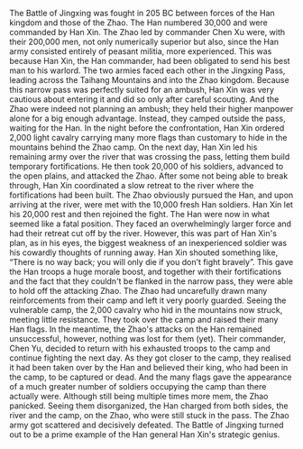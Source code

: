 The Battle of Jingxing was fought in 205 BC between forces of the Han kingdom and those of the Zhao. The Han numbered 30,000 and were commanded by Han Xin. The Zhao led by commander Chen Xu were, with their 200,000 men, not only numerically superior but also, since the Han army consisted entirely of peasant militia, more experienced. This was because Han Xin, the Han commander, had been obligated to send his best man to his warlord.
The two armies faced each other in the Jingxing Pass, leading across the Taihang Mountains and into the Zhao kingdom. Because this narrow pass was perfectly suited for an ambush, Han Xin was very cautious about entering it and did so only after careful scouting. And the Zhao were indeed not planning an ambush; they held their higher manpower alone for a big enough advantage. Instead, they camped outside the pass, waiting for the Han.
In the night before the confrontation, Han Xin ordered 2,000 light cavalry carrying many more flags than customary to hide in the mountains behind the Zhao camp.
On the next day, Han Xin led his remaining army over the river that was crossing the pass, letting them build temporary fortifications. He then took 20,000 of his soldiers, advanced to the open plains, and attacked the Zhao. After some not being able to break through, Han Xin coordinated a slow retreat to the river where the fortifications had been built. The Zhao obviously pursued the Han, and upon arriving at the river, were met with the 10,000 fresh Han soldiers. Han Xin let his 20,000 rest and then rejoined the fight.
The Han were now in what seemed like a fatal position. They faced an overwhelmingly larger force and had their retreat cut off by the river. However, this was part of Han Xin's plan, as in his eyes, the biggest weakness of an inexperienced soldier was his cowardly thoughts of running away. Han Xin shouted something like, “There is no way back; you will only die if you don't fight bravely”. This gave the Han troops a huge morale boost, and together with their fortifications and the fact that they couldn't be flanked in the narrow pass, they were able to hold off the attacking Zhao.
The Zhao had uncarefully drawn many reinforcements from their camp and left it very poorly guarded. Seeing the vulnerable camp, the 2,000 cavalry who hid in the mountains now struck, meeting little resistance. They took over the camp and raised their many Han flags.
In the meantime, the Zhao's attacks on the Han remained unsuccessful, however, nothing was lost for them (yet). Their commander, Chen Yu, decided to return with his exhausted troops to the camp and continue fighting the next day. As they got closer to the camp, they realised it had been taken over by the Han and believed their king, who had been in the camp, to be captured or dead. And the many flags gave the appearance of a much greater number of soldiers occupying the camp than there actually were. Although still being multiple times more mem, the Zhao panicked. Seeing them disorganized, the Han charged from both sides, the river and the camp, on the Zhao, who were still stuck in the pass. The Zhao army got scattered and decisively defeated.
The Battle of Jingxing turned out to be a prime example of the Han general Han Xin's strategic genius. 

